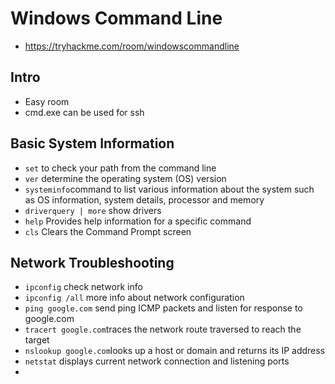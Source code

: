 # Windows Command Line 
- https://tryhackme.com/room/windowscommandline
## Intro
- Easy room
- cmd.exe can be used for ssh
## Basic System Information
- ```set``` to check your path from the command line
- ```ver``` determine the operating system (OS) version
- ```systeminfo```command to list various information about the system such as OS information, system details, processor and memory
- ```driverquery | more``` show drivers
- ```help``` Provides help information for a specific command
- ```cls``` Clears the Command Prompt screen
## Network Troubleshooting
- ```ipconfig``` check network info
- ```ipconfig /all``` more info about network configuration
- ```ping google.com``` send ping ICMP packets and listen for response to google.com
- ```tracert google.com```traces the network route traversed to reach the target
- ```nslookup google.com```looks up a host or domain and returns its IP address
- ```netstat``` displays current network connection and listening ports
- 

